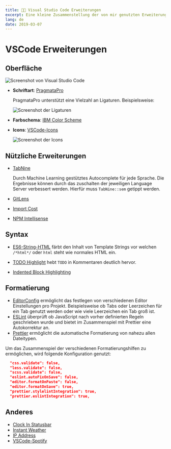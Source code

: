 ```yaml
---
title: 👩‍🏭 Visual Studio Code Erweiterungen
excerpt: Eine kleine Zusammenstellung der von mir genutzten Erweiterungen, zum Teil mit Anmerkungen.
lang: de
date: 2019-03-07
---
```


# VSCode Erweiterungen

## Oberfläche

![Screenshot von Visual Studio Code](/img/tools/vscode.png "Editor auf blauem Grund")

- **Schriftart**: [PragmataPro](https://www.fsd.it/shop/fonts/pragmatapro/)

  PragmataPro unterstützt eine Vielzahl an Ligaturen. Beispielsweise:

  ![Screenshot der Ligaturen](/img/tools/font.png)

- **Farbschema**: [IBM Color Scheme](https://marketplace.visualstudio.com/items?itemName=paperfanz.ibm-color-palette-color-scheme)
- **Icons**: [VSCode-Icons](https://marketplace.visualstudio.com/items?itemName=robertohuertasm.vscode-icons)

  ![Screenshot der Icons](/img/tools/icons.png)

## Nützliche Erweiterungen

- [TabNine](https://tabnine.com/)

  Durch Machine Learning gestütztes Autocomplete für jede Sprache. Die Ergebnisse können durch das zuschalten der jeweiligen Language Server verbessert werden. Hierfür muss `TabNine::sem` getippt werden.

- [GitLens](https://marketplace.visualstudio.com/items?itemName=eamodio.gitlens)
- [Import Cost](https://marketplace.visualstudio.com/items?itemName=wix.vscode-import-cost)
- [NPM Intellisense](https://marketplace.visualstudio.com/items?itemName=christian-kohler.npm-intellisense)

## Syntax

- [ES6-String-HTML](https://marketplace.visualstudio.com/items?itemName=tobermory.es6-string-html) färbt den Inhalt von Template Strings vor welchen `/*html*/` oder `html` steht wie normales HTML ein.

- [TODO Highlight](https://marketplace.visualstudio.com/items?itemName=wayou.vscode-todo-highlight) hebt `TODO` in Kommentaren deutlich hervor.

- [Indented Block Highlighting](https://marketplace.visualstudio.com/items?itemName=byi8220.indented-block-highlighting)

## Formatierung

- [EditorConfig](https://marketplace.visualstudio.com/items?itemName=editorconfig.editorconfig) ermöglicht das festlegen von verschiedenen Editor Einstellungen pro Projekt. Beispielsweise ob Tabs oder Leerzeichen für ein Tab genutzt werden oder wie viele Leerzeichen ein Tab groß ist.
- [ESLint](https://marketplace.visualstudio.com/items?itemName=dbaeumer.vscode-eslint) überprüft ob JavaScript nach vorher definierten Regeln geschrieben wurde und bietet im Zusammenspiel mit Prettier eine Autokorrektur an.
- [Prettier](https://marketplace.visualstudio.com/items?itemName=esbenp.prettier-vscode) ermöglicht die automatische Formatierung von nahezu allen Dateitypen.

Um das Zusammenspiel der verschiedenen Formatierungshilfen zu ermöglichen, wird folgende Konfiguration genutzt:

```json
  "css.validate": false,
  "less.validate": false,
  "scss.validate": false,
  "eslint.autoFixOnSave": false,
  "editor.formatOnPaste": false,
  "editor.formatOnSave": true,
  "prettier.stylelintIntegration": true,
  "prettier.eslintIntegration": true,
```

## Anderes

- [Clock In Statusbar](https://marketplace.visualstudio.com/items?itemName=compulim.vscode-clock)
- [Instant Weather](https://marketplace.visualstudio.com/items?itemName=sneezry.vscode-instant-weather)
- [IP Address](https://marketplace.visualstudio.com/items?itemName=compulim.vscode-ipaddress)
- [VSCode-Spotify](https://marketplace.visualstudio.com/items?itemName=shyykoserhiy.vscode-spotify)
